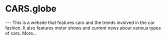 <h1>CARS.globe</h1>
---
This is a website that features cars and the trends involved in the car fashion.
It also features motor shows and current news about various types of cars.
More...
